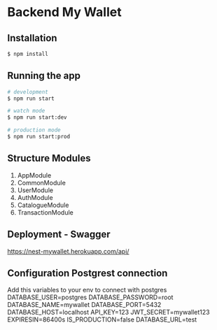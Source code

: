 # Backend My Wallet

## Installation

```bash
$ npm install
```

## Running the app

```bash
# development
$ npm run start

# watch mode
$ npm run start:dev

# production mode
$ npm run start:prod
```

## Structure Modules

1. AppModule
2. CommonModule
3. UserModule
4. AuthModule
5. CatalogueModule
6. TransactionModule

## Deployment - Swagger
https://nest-mywallet.herokuapp.com/api/

## Configuration Postgrest connection
Add this variables to your env to connect with postgres
DATABASE_USER=postgres
DATABASE_PASSWORD=root
DATABASE_NAME=mywallet
DATABASE_PORT=5432
DATABASE_HOST=localhost
API_KEY=123
JWT_SECRET=mywallet123
EXPIRESIN=86400s
IS_PRODUCTION=false
DATABASE_URL=test
